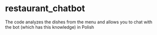 # restaurant_chatbot

The code analyzes the dishes from the menu and allows you to chat with the bot (which has this knowledge) in Polish
